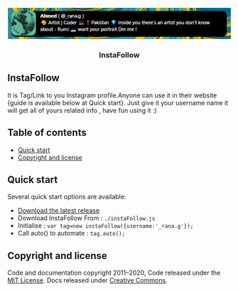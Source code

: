 <p align="center">
  <a>
    <img src="instafollow.png" alt="InstaFollow logo">
  </a>
</p>

<h3 align="center">InstaFollow</h3>

## InstaFollow

It is Tag/Link to you Instagram profile.Anyone can use it in their website {guide is available below at Quick start}. Just give it your username name it will get all of yours related info , have fun using it :)

## Table of contents

- [Quick start](#quick-start)
- [Copyright and license](#copyright-and-license)


## Quick start

Several quick start options are available:

- [Download the latest release](https://github.com/twbs/InstaFollow/archive/v5.0.0.zip)
- Download InstaFollow From : `./instaFollow.js`
- Initialise  : `var tag=new instaFollow({username:'_rana.g'});`
- Call auto() to automate  : `tag.auto();`


## Copyright and license

Code and documentation copyright 2011–2020, Code released under the [MIT License](https://github.com/twbs/InstaFollow/blob/main/LICENSE). Docs released under [Creative Commons](https://creativecommons.org/licenses/by/3.0/).
